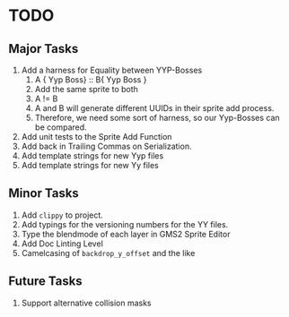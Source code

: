 # TODO

## Major Tasks

1. Add a harness for Equality between YYP-Bosses
   1. A { Yyp Boss} :: B{ Yyp Boss }
   2. Add the same sprite to both
   3. A != B
   4. A and B will generate different UUIDs in their sprite add process.
   5. Therefore, we need some sort of harness, so our Yyp-Bosses can be compared.
2. Add unit tests to the Sprite Add Function
3. Add back in Trailing Commas on Serialization.
4. Add template strings for new Yyp files
5. Add template strings for new Yy files

## Minor Tasks

1. Add `clippy` to project.
2. Add typings for the versioning numbers for the YY files.
3. Type the blendmode of each layer in GMS2 Sprite Editor
4. Add Doc Linting Level
5. Camelcasing of `backdrop_y_offset` and the like

## Future Tasks

1. Support alternative collision masks